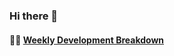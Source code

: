 ### Hi there 👋

<!--
**Saika-Z/Saika-Z** is a ✨ _special_ ✨ repository because its `README.md` (this file) appears on your GitHub profile.

Here are some ideas to get you started:

- 🔭 I’m currently working on ...
- 🌱 I’m currently learning ...
- 👯 I’m looking to collaborate on ...
- 🤔 I’m looking for help with ...
- 💬 Ask me about ...
- 📫 How to reach me: ...
- 😄 Pronouns: ...
- ⚡ Fun fact: ...
-->
#### 🏊‍♂️ <a href="https://gist.github.com/Saika-Z/89c7e5767c4f69d8b2f77a9133ed92fc" target="_blank">Weekly Development Breakdown</a>

<!-- code_time starts -->

```text

```

<!-- code_time ends -->
